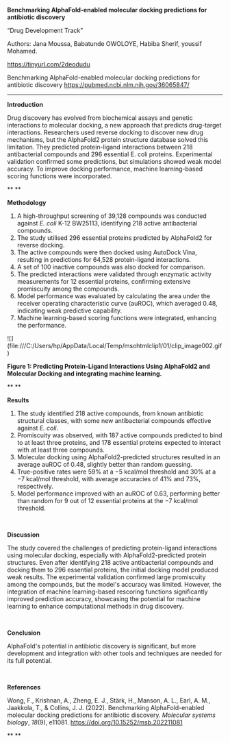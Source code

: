 **Benchmarking AlphaFold-enabled molecular docking predictions for antibiotic discovery**

“Drug Development Track”

Authors: Jana Moussa, Babatunde OWOLOYE, Habiba Sherif, youssif Mohamed.

https://tinyurl.com/2deodudu
 

Benchmarking AlphaFold-enabled molecular docking predictions for antibiotic discovery <https://pubmed.ncbi.nlm.nih.gov/36065847/>

****

**Introduction**

Drug discovery has evolved from biochemical assays and genetic interactions to molecular docking, a new approach that predicts drug-target interactions. Researchers used reverse docking to discover new drug mechanisms, but the AlphaFold2 protein structure database solved this limitation. They predicted protein-ligand interactions between 218 antibacterial compounds and 296 essential E. coli proteins. Experimental validation confirmed some predictions, but simulations showed weak model accuracy. To improve docking performance, machine learning-based scoring functions were incorporated.

** **

**Methodology**

1. A high-throughput screening of 39,128 compounds was conducted against _E. coli_ K-12 BW25113, identifying 218 active antibacterial compounds.&#x20;
2. The study utilised 296 essential proteins predicted by AlphaFold2 for reverse docking.
3. The active compounds were then docked using AutoDock Vina, resulting in predictions for 64,528 protein-ligand interactions.
4. A set of 100 inactive compounds was also docked for comparison.
5. The predicted interactions were validated through enzymatic activity measurements for 12 essential proteins, confirming extensive promiscuity among the compounds.
6. Model performance was evaluated by calculating the area under the receiver operating characteristic curve (auROC), which averaged 0.48, indicating weak predictive capability.
7. Machine learning-based scoring functions were integrated, enhancing the performance.

<!--[if gte vml 1]><v:shapetype id="_x0000_t75"
 coordsize="21600,21600" o:spt="75" o:preferrelative="t" path="m@4@5l@4@11@9@11@9@5xe"
 filled="f" stroked="f">
 <v:stroke joinstyle="miter"/>
 <v:formulas>
  <v:f eqn="if lineDrawn pixelLineWidth 0"/>
  <v:f eqn="sum @0 1 0"/>
  <v:f eqn="sum 0 0 @1"/>
  <v:f eqn="prod @2 1 2"/>
  <v:f eqn="prod @3 21600 pixelWidth"/>
  <v:f eqn="prod @3 21600 pixelHeight"/>
  <v:f eqn="sum @0 0 1"/>
  <v:f eqn="prod @6 1 2"/>
  <v:f eqn="prod @7 21600 pixelWidth"/>
  <v:f eqn="sum @8 21600 0"/>
  <v:f eqn="prod @7 21600 pixelHeight"/>
  <v:f eqn="sum @10 21600 0"/>
 </v:formulas>
 <v:path o:extrusionok="f" gradientshapeok="t" o:connecttype="rect"/>
 <o:lock v:ext="edit" aspectratio="t"/>
</v:shapetype><v:shape id="image1.png" o:spid="_x0000_i1025" type="#_x0000_t75"
 style='width:451.5pt;height:315.75pt;visibility:visible;mso-wrap-style:square'>
 <v:imagedata src="file:///C:\Users\hp\AppData\Local\Temp\msohtmlclip1\01\clip_image001.png"
  o:title=""/>
</v:shape><![endif]--><!--[if !vml]-->![](file:///C:/Users/hp/AppData/Local/Temp/msohtmlclip1/01/clip_image002.gif)<!--[endif]-->

**Figure 1: Predicting Protein-Ligand Interactions Using AlphaFold2 and Molecular Docking and integrating machine learning.**

** **

**Results**

1. The study identified 218 active compounds, from known antibiotic structural classes, with some new antibacterial compounds effective against _E. coli_.
2. Promiscuity was observed, with 187 active compounds predicted to bind to at least three proteins, and 178 essential proteins expected to interact with at least three compounds.
3. Molecular docking using AlphaFold2-predicted structures resulted in an average auROC of 0.48, slightly better than random guessing.
4. True-positive rates were 59% at a −5 kcal/mol threshold and 30% at a −7 kcal/mol threshold, with average accuracies of 41% and 73%, respectively.
5. Model performance improved with an auROC of 0.63, performing better than random for 9 out of 12 essential proteins at the −7 kcal/mol threshold.

 

**Discussion**

The study covered the challenges of predicting protein-ligand interactions using molecular docking, especially with AlphaFold2-predicted protein structures. Even after identifying 218 active antibacterial compounds and docking them to 296 essential proteins, the initial docking model produced weak results. The experimental validation confirmed large promiscuity among the compounds, but the model's accuracy was limited. However, the integration of machine learning-based rescoring functions significantly improved prediction accuracy, showcasing the potential for machine learning to enhance computational methods in drug discovery.

 

**Conclusion**

AlphaFold's potential in antibiotic discovery is significant, but more development and integration with other tools and techniques are needed for its full potential.

 

**References**

Wong, F., Krishnan, A., Zheng, E. J., Stärk, H., Manson, A. L., Earl, A. M., Jaakkola, T., & Collins, J. J. (2022). Benchmarking AlphaFold-enabled molecular docking predictions for antibiotic discovery. _Molecular systems biology_, _18_(9), e11081. <https://doi.org/10.15252/msb.202211081>&#x20;

** **
